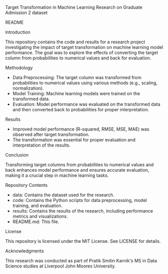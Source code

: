 Target Transformation in Machine Learning Research on Graduate Admission 2 dataset

README

Introduction

This repository contains the code and results for a research project investigating the impact of target transformation on machine learning model performance. The goal was to explore the effects of converting the target column from probabilities to numerical values and back for evaluation.

Methodology

- Data Preprocessing: The target column was transformed from probabilities to numerical values using various methods (e.g., scaling, normalization).
- Model Training: Machine learning models were trained on the transformed data.
- Evaluation: Model performance was evaluated on the transformed data and then converted back to probabilities for proper interpretation.

Results

- Improved model performance (R-squared, RMSE, MSE, MAE) was observed after target transformation.
- The transformation was essential for proper evaluation and interpretation of the results.

Conclusion

Transforming target columns from probabilities to numerical values and back enhances model performance and ensures accurate evaluation, making it a crucial step in machine learning tasks.

Repository Contents

- data: Contains the dataset used for the research.
- code: Contains the Python scripts for data preprocessing, model training, and evaluation.
- results: Contains the results of the research, including performance metrics and visualizations.
- README.md: This file.

License

This repository is licensed under the MIT License. See LICENSE for details.

Acknowledgments

This research was conducted as part of Pratik Smitin Karnik's MS in Data Science studies at Liverpool John Moores University.
